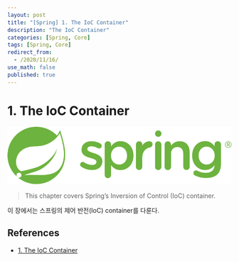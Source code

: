 ```yaml
---
layout: post
title: "[Spring] 1. The IoC Container"
description: "The IoC Container"
categories: [Spring, Core]
tags: [Spring, Core]
redirect_from:
  - /2020/11/16/
use_math: false
published: true
---
```


# 1. The IoC Container

<img src="/assets/images/posts/logos/spring-logo.svg">

> This chapter covers Spring’s Inversion of Control (IoC) container.

이 장에서는 스프링의 제어 반전(IoC) container를 다룬다.

## References

- [1. The IoC Container](https://docs.spring.io/spring-framework/docs/current/reference/html/core.html)
